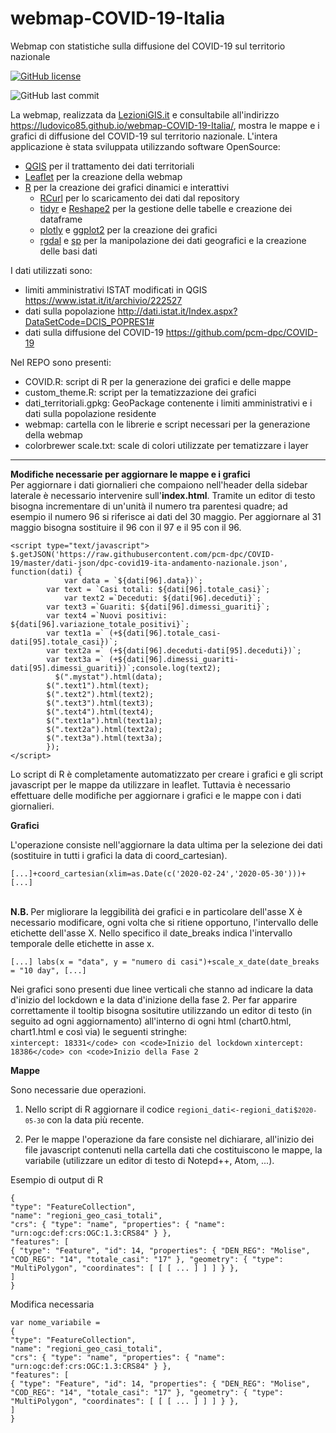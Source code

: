 # webmap-COVID-19-Italia
Webmap con statistiche sulla diffusione del COVID-19 sul territorio nazionale

<p><a href="https://github.com/ludovico85/webmap-COVID-19-Italia/blob/master/License.txt"><img src="https://camo.githubusercontent.com/b9e61d4d8db6ffad34c4367d2fa7089993491ce7/68747470733a2f2f696d672e736869656c64732e696f2f62616467652f4c6963656e73652d4372656174697665253230436f6d6d6f6e732532304174747269627574696f6e253230342e30253230496e7465726e6174696f6e616c2d626c7565" alt="GitHub license" data-canonical-src="https://img.shields.io/badge/License-Creative%20Commons%20Attribution%204.0%20International-blue" style="max-width:100%;"></a>

![GitHub last commit](https://img.shields.io/github/last-commit/ludovico85/webmap-COVID-19-Italia?color=green&style=plastic)

La webmap, realizzata da <a href="http://www.lezionigis.it" target="_blank">LezioniGIS.it</a> e consultabile all'indirizzo https://ludovico85.github.io/webmap-COVID-19-Italia/,
mostra le mappe e i grafici di diffusione del COVID-19 sul territorio nazionale.
L'intera applicazione è stata sviluppata utilizzando software OpenSource:

- <a href="https://qgis.org/it/site/" target="_blank">QGIS</a> per il trattamento dei dati territoriali
- <a href="https://leafletjs.com/" target="_blank">Leaflet</a> per la creazione della webmap
- <a href="https://www.r-project.org/" target="_blank">R</a> per la creazione dei grafici dinamici e interattivi
  - <a href="https://cran.r-project.org/web/packages/RCurl/index.html" target="_blank">RCurl</a> per lo scaricamento dei dati dal repository
  - <a href="https://cran.r-project.org/web/packages/tidyr/index.html" target="_blank">tidyr</a> e <a href="https://cran.r-project.org/web/packages/reshape2/index.html" target="_blank">Reshape2</a> per la gestione delle tabelle e creazione dei dataframe
  - <a href="https://cran.r-project.org/web/packages/plotly/index.html" target="_blank">plotly</a> e <a href="https://cran.r-project.org/web/packages/ggplot2/index.html" target="_blank">ggplot2</a> per la creazione dei grafici
   - <a href="https://cran.r-project.org/web/packages/rgdal/index.html" target="_blank">rgdal</a> e <a href="https://cran.r-project.org/web/packages/sp/index.html" target="_blank">sp</a> per la manipolazione dei dati geografici e la creazione delle basi dati

I dati utilizzati sono:
- limiti amministrativi ISTAT modificati in QGIS https://www.istat.it/it/archivio/222527
- dati sulla popolazione http://dati.istat.it/Index.aspx?DataSetCode=DCIS_POPRES1#
- dati sulla diffusione del COVID-19 https://github.com/pcm-dpc/COVID-19

Nel REPO sono presenti:
- COVID.R: script di R per la generazione dei grafici e delle mappe
- custom_theme.R: script per la tematizzazione dei grafici
- dati_territoriali.gpkg: GeoPackage contenente i limiti amministrativi e i dati sulla popolazione residente
- webmap: cartella con le librerie e script necessari per la generazione della webmap
- colorbrewer scale.txt: scale di colori utilizzate per tematizzare i layer
____
<b> Modifiche necessarie per aggiornare le mappe e i grafici </b><br>
Per aggiornare i dati giornalieri che compaiono nell'header della sidebar laterale è necessario intervenire sull'<b>index.html</b>. Tramite un editor di testo bisogna incrementare di un'unità il numero tra parentesi quadre; ad esempio il numero 96 si riferisce ai dati del 30 maggio. Per aggiornare al 31 maggio bisogna sostituire il 96 con il 97 e il 95 con il 96.

```
<script type="text/javascript">
$.getJSON('https://raw.githubusercontent.com/pcm-dpc/COVID-19/master/dati-json/dpc-covid19-ita-andamento-nazionale.json',     function(dati) {
	    	var data = `${dati[96].data})`;
		var text = `Casi totali: ${dati[96].totale_casi}`;
	      	var text2 =`Deceduti: ${dati[96].deceduti}`;
		var text3 =`Guariti: ${dati[96].dimessi_guariti}`;
		var text4 =`Nuovi positivi: ${dati[96].variazione_totale_positivi}`;
		var text1a =` (+${dati[96].totale_casi-dati[95].totale_casi})`;
		var text2a =` (+${dati[96].deceduti-dati[95].deceduti})`;
		var text3a =` (+${dati[96].dimessi_guariti-dati[95].dimessi_guariti})`;console.log(text2);
	      $(".mystat").html(data);
		$(".text1").html(text);
		$(".text2").html(text2);
		$(".text3").html(text3);
		$(".text4").html(text4);
		$(".text1a").html(text1a);
		$(".text2a").html(text2a);
		$(".text3a").html(text3a);
		});
</script>
```


Lo script di R è completamente automatizzato per creare i grafici e gli script javascript per le mappe da utilizzare in leaflet.
Tuttavia è necessario effettuare delle modifiche per aggiornare i grafici e le mappe con i dati giornalieri.


<b> Grafici </b>


L'operazione consiste nell'aggiornare la data ultima per la selezione dei dati (sostituire in tutti i grafici la data di coord_cartesian).
<br>
```
[...]+coord_cartesian(xlim=as.Date(c('2020-02-24','2020-05-30')))+[...]
```
<br>
<b> N.B. </b> Per migliorare la leggibilità dei grafici e in particolare dell'asse X è necessario modificare, ogni volta che si ritiene opportuno, l'intervallo delle etichette dell'asse X. Nello specifico il date_breaks indica l'intervallo temporale delle etichette in asse x.

```[...] labs(x = "data", y = "numero di casi")+scale_x_date(date_breaks = "10 day", [...]```

Nei grafici sono presenti due linee verticali che stanno ad indicare la data d'inizio del lockdown e la data d'inizione della fase 2. Per far apparire correttamente il tooltip bisogna sositutire utilizzando un editor di testo (in seguito ad ogni aggiornamento) all'interno di ogni html (chart0.html, chart1.html e così via) le seguenti stringhe:<br>
```xintercept: 18331</code> con <code>Inizio del lockdown```
```xintercept: 18386</code> con <code>Inizio della Fase 2```

<b> Mappe </b>

Sono necessarie due operazioni.

1) Nello script di R aggiornare il codice <code>regioni_dati<-regioni_dati$`2020-05-30`</code> con la data più recente.

2) Per le mappe l'operazione da fare consiste nel dichiarare, all'inizio dei file javascript contenuti nella cartella dati che costituiscono le mappe, la variabile (utilizzare un editor di testo di Notepd++, Atom, ...).

Esempio di output di R

```
{
"type": "FeatureCollection",
"name": "regioni_geo_casi_totali",
"crs": { "type": "name", "properties": { "name": "urn:ogc:def:crs:OGC:1.3:CRS84" } },
"features": [
{ "type": "Feature", "id": 14, "properties": { "DEN_REG": "Molise", "COD_REG": "14", "totale_casi": "17" }, "geometry": { "type": "MultiPolygon", "coordinates": [ [ [ ... ] ] ] } },
]
}
```
Modifica necessaria

```
var nome_variabile =
{
"type": "FeatureCollection",
"name": "regioni_geo_casi_totali",
"crs": { "type": "name", "properties": { "name": "urn:ogc:def:crs:OGC:1.3:CRS84" } },
"features": [
{ "type": "Feature", "id": 14, "properties": { "DEN_REG": "Molise", "COD_REG": "14", "totale_casi": "17" }, "geometry": { "type": "MultiPolygon", "coordinates": [ [ [ ... ] ] ] } },
]
}
```
